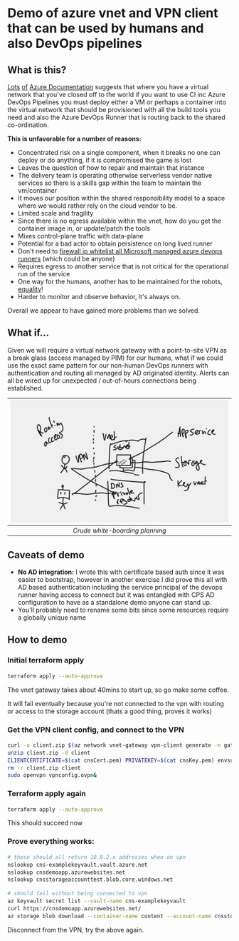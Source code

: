 # Demo of azure vnet and VPN client that can be used by humans and also DevOps pipelines

## What is this?

[Lots](https://learn.microsoft.com/en-us/azure/devops/pipelines/agents/docker?view=azure-devops) [of](https://www.cloudwithchris.com/blog/azuredevops-selfhosted-agents-on-azure/) [Azure Documentation](https://azure.github.io/AppService/2021/01/04/deploying-to-network-secured-sites.html) suggests that where you have a virtual network that you've closed off to the world if you want to use CI inc Azure DevOps Pipelines you must deploy either a VM or perhaps a container into the virtual network that should be provisioned with all the build tools you need and also the Azure DevOps Runner that is routing back to the shared co-ordination.

**This is unfavorable for a number of reasons:**

- Concentrated risk on a single component, when it breaks no one can deploy or do anything, if it is compromised the game is lost
- Leaves the question of how to repair and maintain that instance
- The delivery team is operating otherwise serverless vendor native services so there is a skills gap within the team to maintain the vm/container
- It moves our position within the shared responsibility model to a space where we would rather rely on the cloud vendor to be.
- Limited scale and fragility
- Since there is no egress available within the vnet, how do you get the container image in, or update/patch the tools
- Mixes control-plane traffic with data-plane
- Potential for a bad actor to obtain persistence on long lived runner
- Don't need to [firewall ip whitelist all Microsoft managed azure devops runners](https://learn.microsoft.com/en-us/azure/devops/pipelines/agents/agents?view=azure-devops&tabs=browser#communication-to-deploy-to-target-servers) (which could be anyone)
- Requires egress to another service that is not critical for the operational run of the service
- One way for the humans, another has to be maintained for the robots, [equality](https://www.discovermagazine.com/technology/do-robots-deserve-human-rights)!
- Harder to monitor and observe behavior, it's always on.

Overall we appear to have gained more problems than we solved.

## What if...

Given we will require a virtual network gateway with a point-to-site VPN as a break glass (access managed by PIM) for our humans, what if we could use the exact same pattern for our non-human DevOps runners with authentication and routing all managed by AD originated identity. Alerts can all be wired up for unexpected / out-of-hours connections being established.

| ![whiteboard image](./whiteboard.png) |
| :-----------------------------------: |
|    _Crude white-boarding planning_    |

## Caveats of demo

- **No AD integration:** I wrote this with certificate based auth since it was easier to bootstrap, however in another exercise I did prove this all with AD based authentication including the service principal of the devops runner having access to connect but it was entangled with CPS AD configuration to have as a standalone demo anyone can stand up.
- You'll probably need to rename some bits since some resources require a globally unique name

## How to demo

### Initial terraform apply

```bash
terraform apply --auto-approve
```

The vnet gateway takes about 40mins to start up, so go make some coffee.

It will fail eventually because you're not connected to the vpn with routing or access to the storage account (thats a good thing, proves it works)

### Get the VPN client config, and connect to the VPN

```bash
curl -o client.zip $(az network vnet-gateway vpn-client generate -n gateway -g example-resources | tr -d '"')
unzip client.zip -d client
CLIENTCERTIFICATE=$(cat cnsCert.pem) PRIVATEKEY=$(cat cnsKey.pem) envsubst < client/OpenVPN/vpnconfig.ovpn > vpnconfig.ovpn
rm -r client.zip client
sudo openvpn vpnconfig.ovpn&
```

### Terraform apply again

```bash
terraform apply --auto-approve
```

This should succeed now

### Prove everything works:

```bash
# these should all return 10.0.2.x addresses when on vpn
nslookup cns-examplekeyvault.vault.azure.net
nslookup cnsdemoapp.azurewebsites.net
nslookup cnsstorageaccounttest.blob.core.windows.net
```

```bash
# should fail without being connected to vpn
az keyvault secret list --vault-name cns-examplekeyvault
curl https://cnsdemoapp.azurewebsites.net/
az storage blob download --container-name content --account-name cnsstorageaccounttest --name helloworld
```

Disconnect from the VPN, try the above again.
